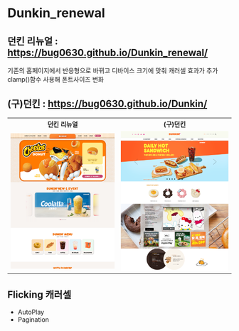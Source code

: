 # Dunkin_renewal

## 던킨 리뉴얼 :  https://bug0630.github.io/Dunkin_renewal/ 
기존의 홈페이지에서 반응형으로 바뀌고 디바이스 크기에 맞춰 캐러셀 효과가 추가 
clamp()함수 사용해 폰트사이즈 변화
## (구)던킨 : https://bug0630.github.io/Dunkin/
<table>
  <tr>
    <th>던킨 리뉴얼</th>
    <th>(구)던킨</th>
  </tr>
  <tr>
    <td><img src="screencapture-bug0630-github-io-Dunkin-renewal-2024-08-22-16_06_58.png"> </td>
    <td ><img src="screencapture-bug0630-github-io-Dunkin-2024-08-27-17_16_27.png"></td>

  </tr>
</table>

## Flicking 캐러셀
- AutoPlay
- Pagination
